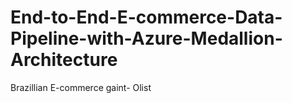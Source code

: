 # End-to-End-E-commerce-Data-Pipeline-with-Azure-Medallion-Architecture
Brazillian E-commerce gaint- Olist
